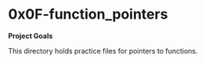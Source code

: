 # 0x0F-function_pointers

**Project Goals**

This directory holds practice files for pointers to functions.